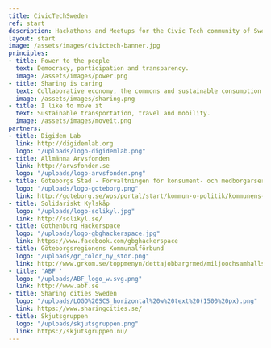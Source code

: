 ```yaml
---
title: CivicTechSweden
ref: start
description: Hackathons and Meetups for the Civic Tech community of Sweden
layout: start
image: /assets/images/civictech-banner.jpg
principles:
- title: Power to the people
  text: Democracy, participation and transparency.
  image: /assets/images/power.png
- title: Sharing is caring
  text: Collaborative economy, the commons and sustainable consumption.
  image: /assets/images/sharing.png
- title: I like to move it
  text: Sustainable transportation, travel and mobility.
  image: /assets/images/moveit.png
partners:
- title: Digidem Lab
  link: http://digidemlab.org
  logo: "/uploads/logo-digidemlab.png"
- title: Allmänna Arvsfonden
  link: http://arvsfonden.se
  logo: "/uploads/logo-arvsfonden.png"
- title: Göteborgs Stad - Förvaltningen för konsument- och medborgarservice
  logo: "/uploads/logo-goteborg.png"
  link: http://goteborg.se/wps/portal/start/kommun-o-politik/kommunens-organisation/forvaltningar/forvaltningar/forvaltningen-for-konsument--och-medborgarservice-/!ut/p/z1/hU7NCoMwGHsar_1q_Wm7WxlD0P3ALrpehrpOZauVWjfY00-Pg40FcghJSEBCAbIvH11Tus705X3WJxmfQ5JgPw39LNkIikW0JtFufwiyI4H8X0DONv4BgSEF2VUaPWuNMCIkoowwzhkNGY85XfZFXwWsAWnVVVll0WTnW61zw7jysIcvU31b2BhUG-3hb5XWjA6KzyQMunhtVS7e-Y0waA!!/dz/d5/L2dBISEvZ0FBIS9nQSEh/
- title: Solidariskt Kylskåp
  logo: "/uploads/logo-solikyl.jpg"
  link: http://solikyl.se/
- title: Gothenburg Hackerspace
  logo: "/uploads/logo-gbghackerspace.jpg"
  link: https://www.facebook.com/gbghackerspace
- title: Göteborgsregionens Kommunalförbund
  logo: "/uploads/gr_color_ny_stor.png"
  link: http://www.grkom.se/toppmenyn/dettajobbargrmed/miljoochsamhallsbyggnad/miljoochkretslopp.4.4fea3bce111092982468000586.html
- title: 'ABF '
  logo: "/uploads/ABF_logo_w.svg.png"
  link: http://www.abf.se
- title: Sharing cities Sweden
  logo: "/uploads/LOGO%20SCS_horizontal%20w%20text%20(1500%20px).png"
  link: https://www.sharingcities.se/
- title: Skjutsgruppen
  logo: "/uploads/skjutsgruppen.png"
  link: https://skjutsgruppen.nu/
---
```

